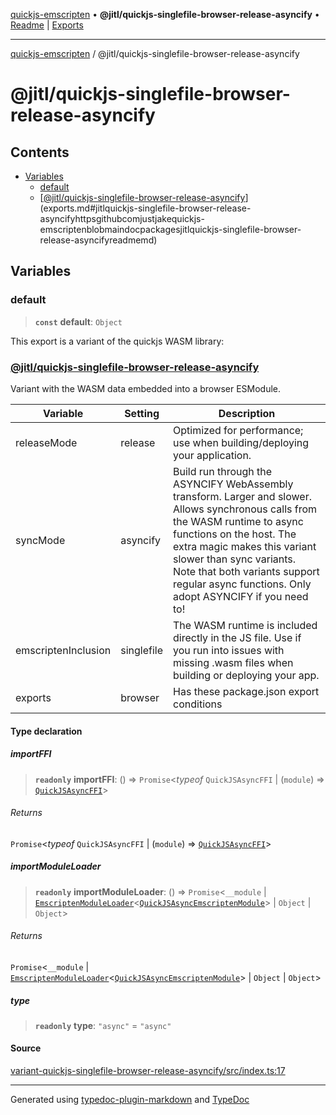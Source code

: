 [quickjs-emscripten](../../packages.md) • **@jitl/quickjs-singlefile-browser-release-asyncify** • [Readme](README.md) \| [Exports](exports.md)

***

[quickjs-emscripten](../../packages.md) / @jitl/quickjs-singlefile-browser-release-asyncify

# @jitl/quickjs-singlefile-browser-release-asyncify

## Contents

- [Variables](exports.md#variables)
  - [default](exports.md#default)
  - [[@jitl/quickjs-singlefile-browser-release-asyncify](https://github.com/justjake/quickjs-emscripten/blob/main/doc/packages/@jitl/quickjs-singlefile-browser-release-asyncify/README.md)](exports.md#jitlquickjs-singlefile-browser-release-asyncifyhttpsgithubcomjustjakequickjs-emscriptenblobmaindocpackagesjitlquickjs-singlefile-browser-release-asyncifyreadmemd)

## Variables

### default

> **`const`** **default**: `Object`

This export is a variant of the quickjs WASM library:
### [@jitl/quickjs-singlefile-browser-release-asyncify](https://github.com/justjake/quickjs-emscripten/blob/main/doc/packages/@jitl/quickjs-singlefile-browser-release-asyncify/README.md)

Variant with the WASM data embedded into a browser ESModule.

| Variable            |    Setting                     |    Description    |
| --                  | --                             | --                |
| releaseMode         | release         | Optimized for performance; use when building/deploying your application. |
| syncMode            | asyncify            | Build run through the ASYNCIFY WebAssembly transform. Larger and slower. Allows synchronous calls from the WASM runtime to async functions on the host. The extra magic makes this variant slower than sync variants. Note that both variants support regular async functions. Only adopt ASYNCIFY if you need to! |
| emscriptenInclusion | singlefile | The WASM runtime is included directly in the JS file. Use if you run into issues with missing .wasm files when building or deploying your app. |
| exports             | browser                  | Has these package.json export conditions |

#### Type declaration

##### importFFI

> **`readonly`** **importFFI**: () => `Promise`\<*typeof* `QuickJSAsyncFFI` \| (`module`) => [`QuickJSAsyncFFI`](../../quickjs-emscripten/interfaces/QuickJSAsyncFFI.md)\>

###### Returns

`Promise`\<*typeof* `QuickJSAsyncFFI` \| (`module`) => [`QuickJSAsyncFFI`](../../quickjs-emscripten/interfaces/QuickJSAsyncFFI.md)\>

##### importModuleLoader

> **`readonly`** **importModuleLoader**: () => `Promise`\<`__module` \| [`EmscriptenModuleLoader`](../../quickjs-emscripten/interfaces/EmscriptenModuleLoader.md)\<[`QuickJSAsyncEmscriptenModule`](../../quickjs-emscripten/interfaces/QuickJSAsyncEmscriptenModule.md)\> \| `Object` \| `Object`\>

###### Returns

`Promise`\<`__module` \| [`EmscriptenModuleLoader`](../../quickjs-emscripten/interfaces/EmscriptenModuleLoader.md)\<[`QuickJSAsyncEmscriptenModule`](../../quickjs-emscripten/interfaces/QuickJSAsyncEmscriptenModule.md)\> \| `Object` \| `Object`\>

##### type

> **`readonly`** **type**: `"async"` = `"async"`

#### Source

[variant-quickjs-singlefile-browser-release-asyncify/src/index.ts:17](https://github.com/justjake/quickjs-emscripten/blob/main/packages/variant-quickjs-singlefile-browser-release-asyncify/src/index.ts#L17)

***

Generated using [typedoc-plugin-markdown](https://www.npmjs.com/package/typedoc-plugin-markdown) and [TypeDoc](https://typedoc.org/)
